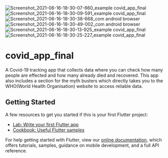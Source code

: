 ![Screenshot_2021-06-16-18-30-07-660_example covid_app_final](https://user-images.githubusercontent.com/34192228/122358919-bda72000-cf72-11eb-875e-690424ef6674.jpg)
![Screenshot_2021-06-16-18-30-09-591_example covid_app_final](https://user-images.githubusercontent.com/34192228/122358922-bed84d00-cf72-11eb-92cd-f08534ca0921.jpg)
![Screenshot_2021-06-16-18-30-38-668_com android browser](https://user-images.githubusercontent.com/34192228/122358926-c0097a00-cf72-11eb-91c5-dcc858e44120.jpg)
![Screenshot_2021-06-16-18-30-49-002_com android browser](https://user-images.githubusercontent.com/34192228/122358932-c13aa700-cf72-11eb-9169-b1b745bf4b9a.jpg)
![Screenshot_2021-06-16-18-30-13-925_example covid_app_final](https://user-images.githubusercontent.com/34192228/122358937-c26bd400-cf72-11eb-8f24-cdd396e8fa9c.jpg)
![Screenshot_2021-06-16-18-30-25-227_example covid_app_final](https://user-images.githubusercontent.com/34192228/122358943-c39d0100-cf72-11eb-9d19-44e112e4ca09.jpg)

# covid_app_final

A Covid-19 tracking app that collects data where you can check how many people are effected and how many already died and recovered.
This app also includes a section for the myth busters which directly takes you to the WHO(World Health Organisation) website to access reliable data.

## Getting Started

A few resources to get you started if this is your first Flutter project:

- [Lab: Write your first Flutter app](https://flutter.dev/docs/get-started/codelab)
- [Cookbook: Useful Flutter samples](https://flutter.dev/docs/cookbook)

For help getting started with Flutter, view our
[online documentation](https://flutter.dev/docs), which offers tutorials,
samples, guidance on mobile development, and a full API reference.
